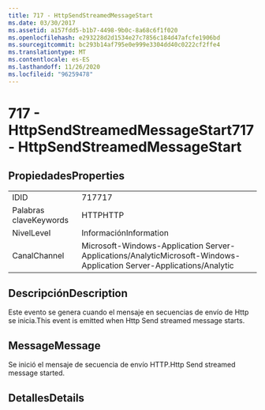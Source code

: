 ```yaml
---
title: 717 - HttpSendStreamedMessageStart
ms.date: 03/30/2017
ms.assetid: a157fdd5-b1b7-4498-9b0c-8a68c6f1f020
ms.openlocfilehash: e293228d2d1534e27c7856c184d47afcfe1906bd
ms.sourcegitcommit: bc293b14af795e0e999e3304dd40c0222cf2ffe4
ms.translationtype: MT
ms.contentlocale: es-ES
ms.lasthandoff: 11/26/2020
ms.locfileid: "96259478"
---
```

# <a name="717---httpsendstreamedmessagestart"></a><span data-ttu-id="27e02-102">717 - HttpSendStreamedMessageStart</span><span class="sxs-lookup"><span data-stu-id="27e02-102">717 - HttpSendStreamedMessageStart</span></span>

## <a name="properties"></a><span data-ttu-id="27e02-103">Propiedades</span><span class="sxs-lookup"><span data-stu-id="27e02-103">Properties</span></span>  
  
|||  
|-|-|  
|<span data-ttu-id="27e02-104">ID</span><span class="sxs-lookup"><span data-stu-id="27e02-104">ID</span></span>|<span data-ttu-id="27e02-105">717</span><span class="sxs-lookup"><span data-stu-id="27e02-105">717</span></span>|  
|<span data-ttu-id="27e02-106">Palabras clave</span><span class="sxs-lookup"><span data-stu-id="27e02-106">Keywords</span></span>|<span data-ttu-id="27e02-107">HTTP</span><span class="sxs-lookup"><span data-stu-id="27e02-107">HTTP</span></span>|  
|<span data-ttu-id="27e02-108">Nivel</span><span class="sxs-lookup"><span data-stu-id="27e02-108">Level</span></span>|<span data-ttu-id="27e02-109">Información</span><span class="sxs-lookup"><span data-stu-id="27e02-109">Information</span></span>|  
|<span data-ttu-id="27e02-110">Canal</span><span class="sxs-lookup"><span data-stu-id="27e02-110">Channel</span></span>|<span data-ttu-id="27e02-111">Microsoft-Windows-Application Server-Applications/Analytic</span><span class="sxs-lookup"><span data-stu-id="27e02-111">Microsoft-Windows-Application Server-Applications/Analytic</span></span>|  
  
## <a name="description"></a><span data-ttu-id="27e02-112">Descripción</span><span class="sxs-lookup"><span data-stu-id="27e02-112">Description</span></span>  

 <span data-ttu-id="27e02-113">Este evento se genera cuando el mensaje en secuencias de envío de Http se inicia.</span><span class="sxs-lookup"><span data-stu-id="27e02-113">This event is emitted when Http Send streamed message starts.</span></span>  
  
## <a name="message"></a><span data-ttu-id="27e02-114">Message</span><span class="sxs-lookup"><span data-stu-id="27e02-114">Message</span></span>  

 <span data-ttu-id="27e02-115">Se inició el mensaje de secuencia de envío HTTP.</span><span class="sxs-lookup"><span data-stu-id="27e02-115">Http Send streamed message started.</span></span>  
  
## <a name="details"></a><span data-ttu-id="27e02-116">Detalles</span><span class="sxs-lookup"><span data-stu-id="27e02-116">Details</span></span>
